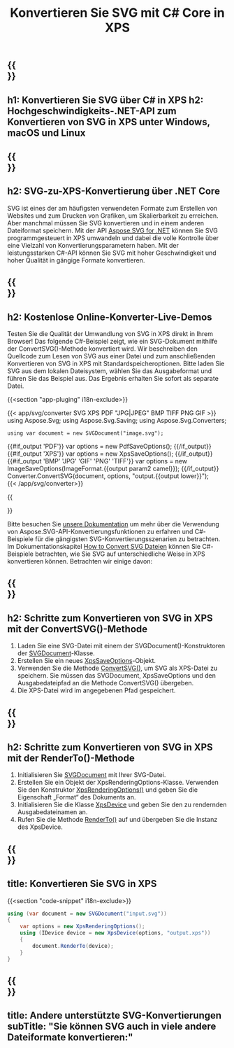 ﻿---
translation: true
template: /templates/_template-conversion-child.md
title: Konvertieren Sie SVG mit C# Core in XPS
description: Laden und konvertieren Sie SVG in XPS mit der .NET Core-API unter Windows, macOS und Linux
url: /net/conversion/svg-to-xps/
family: svg
platformtag: net
feature: conversion
informat: SVG
outformat: XPS
otherformats: GIF JPEG PNG TIFF BMP PDF XPS
---

{{<section banner>}}
---
h1: Konvertieren Sie SVG über C# in XPS
h2: Hochgeschwindigkeits-.NET-API zum Konvertieren von SVG in XPS unter Windows, macOS und Linux
---

{{<section overview>}}
---
h2: SVG-zu-XPS-Konvertierung über .NET Core
---

SVG ist eines der am häufigsten verwendeten Formate zum Erstellen von Websites und zum Drucken von Grafiken, um Skalierbarkeit zu erreichen. Aber manchmal müssen Sie SVG konvertieren und in einem anderen Dateiformat speichern. Mit der API [Aspose.SVG for .NET](https://products.aspose.com/svg/net/) können Sie SVG programmgesteuert in XPS umwandeln und dabei die volle Kontrolle über eine Vielzahl von Konvertierungsparametern haben. Mit der leistungsstarken C#-API können Sie SVG mit hoher Geschwindigkeit und hoher Qualität in gängige Formate konvertieren.


{{<section demos>}}
---
h2: Kostenlose Online-Konverter-Live-Demos
---

Testen Sie die Qualität der Umwandlung von SVG in XPS direkt in Ihrem Browser! Das folgende C#-Beispiel zeigt, wie ein SVG-Dokument mithilfe der ConvertSVG()-Methode konvertiert wird. Wir beschreiben den Quellcode zum Lesen von SVG aus einer Datei und zum anschließenden Konvertieren von SVG in XPS mit Standardspeicheroptionen. Bitte laden Sie SVG aus dem lokalen Dateisystem, wählen Sie das Ausgabeformat und führen Sie das Beispiel aus. Das Ergebnis erhalten Sie sofort als separate Datei.

{{<section "app-pluging" i18n-exclude>}}

{{< app/svg/converter SVG XPS PDF "JPG|JPEG" BMP TIFF PNG GIF >}}
using Aspose.Svg;
using Aspose.Svg.Saving;
using Aspose.Svg.Converters;

    using var document = new SVGDocument("image.svg");
{{#if_output 'PDF'}}
    var options = new PdfSaveOptions();
{{/if_output}}
{{#if_output 'XPS'}}
    var options = new XpsSaveOptions();
{{/if_output}}
{{#if_output 'BMP' 'JPG' 'GIF' 'PNG' 'TIFF'}}
    var options = new ImageSaveOptions(ImageFormat.{{output param2 camel}});
{{/if_output}}
    Converter.ConvertSVG(document, options, "output.{{output lower}}");   
{{< /app/svg/converter>}} 

{{<section documentation>}}

Bitte besuchen Sie <a href="https://docs.aspose.com/svg/net/how-to-work-with-aspose-svg-api/converting/" target="_blank">unsere Dokumentation</a> um mehr über die Verwendung von Aspose.SVG-API-Konvertierungsfunktionen zu erfahren und C#-Beispiele für die gängigsten SVG-Konvertierungsszenarien zu betrachten. Im Dokumentationskapitel <a href="https://docs.aspose.com/svg/net/how-to-work-with-aspose-svg-api/converting/" target="_blank">How to Convert SVG Dateien</a> können Sie C#-Beispiele betrachten, wie Sie SVG auf unterschiedliche Weise in XPS konvertieren können. Betrachten wir einige davon:

{{<section steps1>}}
---
h2: Schritte zum Konvertieren von SVG in XPS mit der ConvertSVG()-Methode
---
1. Laden Sie eine SVG-Datei mit einem der SVGDocument()-Konstruktoren der [SVGDocument](https://reference.aspose.com/svg/net/aspose.svg/svgdocument)-Klasse.
1. Erstellen Sie ein neues [XpsSaveOptions](https://reference.aspose.com/svg/net/aspose.svg.saving/xpssaveoptions)-Objekt.
1. Verwenden Sie die Methode [ConvertSVG()](https://reference.aspose.com/svg/net/aspose.svg.converters/converter/convertsvg/), um SVG als XPS-Datei zu speichern. Sie müssen das SVGDocument, XpsSaveOptions und den Ausgabedateipfad an die Methode ConvertSVG() übergeben.
1. Die XPS-Datei wird im angegebenen Pfad gespeichert.



{{<section steps2>}}
---
h2: Schritte zum Konvertieren von SVG in XPS mit der RenderTo()-Methode
---
1. Initialisieren Sie [SVGDocument](https://reference.aspose.com/svg/net/aspose.svg/svgdocument) mit Ihrer SVG-Datei.
1. Erstellen Sie ein Objekt der XpsRenderingOptions-Klasse. Verwenden Sie den Konstruktor [XpsRenderingOptions()](https://reference.aspose.com/svg/net/aspose.svg.rendering.xps/xpsrenderingoptions/constructors/1) und geben Sie die Eigenschaft „Format“ des Dokuments an.
1. Initialisieren Sie die Klasse [XpsDevice](https://reference.aspose.com/svg/net/aspose.svg.rendering.xps/xpsdevice) und geben Sie den zu rendernden Ausgabedateinamen an.
1. Rufen Sie die Methode [RenderTo()](https://reference.aspose.com/svg/net/aspose.svg/svgdocument/methods/renderto) auf und übergeben Sie die Instanz des XpsDevice.



{{<section code-text>}}
---
title: Konvertieren Sie SVG in XPS
---

{{<section "code-snippet" i18n-exclude>}}

```cs
using (var document = new SVGDocument("input.svg"))
{
	var options = new XpsRenderingOptions();
	using (IDevice device = new XpsDevice(options, "output.xps"))
	{
		document.RenderTo(device);                    
	}
}
```

{{<section other-conversions>}}
---
title: Andere unterstützte SVG-Konvertierungen
subTitle: "Sie können SVG auch in viele andere Dateiformate konvertieren:"
---